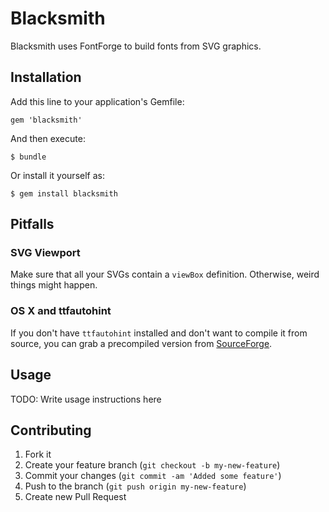 # Blacksmith

Blacksmith uses FontForge to build fonts from SVG graphics.

## Installation

Add this line to your application's Gemfile:

    gem 'blacksmith'

And then execute:

    $ bundle

Or install it yourself as:

    $ gem install blacksmith

## Pitfalls

### SVG Viewport

Make sure that all your SVGs contain a `viewBox` definition. Otherwise, weird
things might happen.

### OS X and ttfautohint

If you don't have `ttfautohint` installed and don't want to compile it from
source, you can grab a precompiled version from
[SourceForge](http://sourceforge.net/projects/freetype/files/ttfautohint/).

## Usage

TODO: Write usage instructions here

## Contributing

1. Fork it
2. Create your feature branch (`git checkout -b my-new-feature`)
3. Commit your changes (`git commit -am 'Added some feature'`)
4. Push to the branch (`git push origin my-new-feature`)
5. Create new Pull Request
